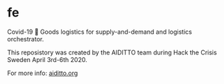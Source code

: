 # fe
Covid-19 🦠 Goods logistics for supply-and-demand and logistics orchestrator.

This reposistory was created by the AIDITTO team during Hack the Crisis Sweden April 3rd-6th 2020.

For more info: [aiditto.org](https://aiditto.org)
